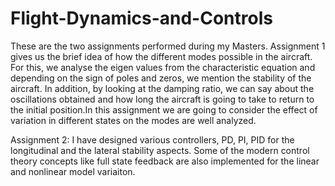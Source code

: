 # Flight-Dynamics-and-Controls
These are the two assignments performed during my Masters. 
Assignment 1 gives us the brief idea of how the different modes possible in the aircraft. For this, we analyse the eigen values from the characteristic equation and depending on the sign of poles and zeros, we mention the stability of the aircraft. In addition, by looking at the damping ratio, we can say about the oscillations obtained and how long the aircraft is  going to take to return to the initial position.In this assignment we are going to consider the effect of variation in different states on the modes are well analyzed.

Assignment 2: I have designed various controllers, PD, PI, PID for the longitudinal and the lateral stability aspects. Some of the modern control theory concepts like full state feedback are also implemented for the linear and nonlinear model variaiton.
